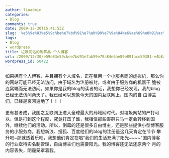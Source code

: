 ```yaml
---
author: liuadmin
categories:
- Blog
comments: true
date: 2009-12-30T15:41:53Z
slug: '%e5%9e%83%e5%9c%be%e7%bd%91%e7%ab%99%e7%9a%84%e6%ae%89%e8%91%ac%e5%93%81-%e4%b8%aa%e4%ba%ba%e5%8d%9a%e5%ae%a2'
tags:
- Blog
- wordpress
title: 垃圾网站的殉葬品-个人博客
url: /2009/12/30/e59e83e59cbee7bd91e7ab99e79a84e6ae89e891ace59381-e4b8aae4babae58d9ae5aea2/
wordpress_id: 50422
---
```


如果拥有个人博客，并且拥有个人域名，正在租用一个小服务商的虚拟机，那么你的网站可能已经无法访问，由于域名为注册被封，或者由于服务商的机器干 脆被连窝端而无法访问。如果你是我的blog的读者的话，我想你已经发现，我的blog已经无法访问两天了。我已经可以想象今天的国内互联网上，国内的自 由博主们，已经是哀鸿遍地了！！！<br /><br />更有甚者成，我国之互联网正进入全球最大的局域网时代。对垃圾网站的严打可以，但是打到这个程度，究竟打击了谁，我相信那些害群只马一定会转移到国 外，继续他们的活动。所以，倒霉的还是很多自由博主，还是那些提供小型博客服务的小服务商。我想新浪、搜狐、百度他们的blog的注册量这几天肯定在节节 攀升吧~那就透着乐吧，我想他们肯定在唱“我们的生活充满了阳光~~~~”国内博客的行业亟待实名制管理，自由博主们也需要阳光。我的博客还无法还原两个 月的内容丢失，阴霾笼罩着我。
